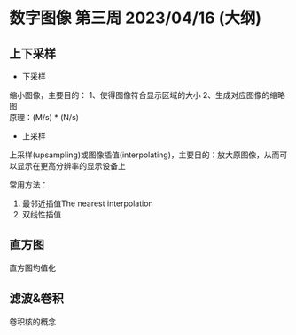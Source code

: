 # 数字图像 第三周 2023/04/16 (大纲)

## 上下采样

- 下采样

缩小图像，主要目的： 1、使得图像符合显示区域的大小 2、生成对应图像的缩略图  
原理：(M/s) * (N/s)

- 上采样

上采样(upsampling)或图像插值(interpolating)，主要目的：放大原图像，从而可以显示在更高分辨率的显示设备上

常用方法：  

1. 最邻近插值The nearest interpolation
2. 双线性插值

## 直方图

直方图均值化

## 滤波&卷积

卷积核的概念
